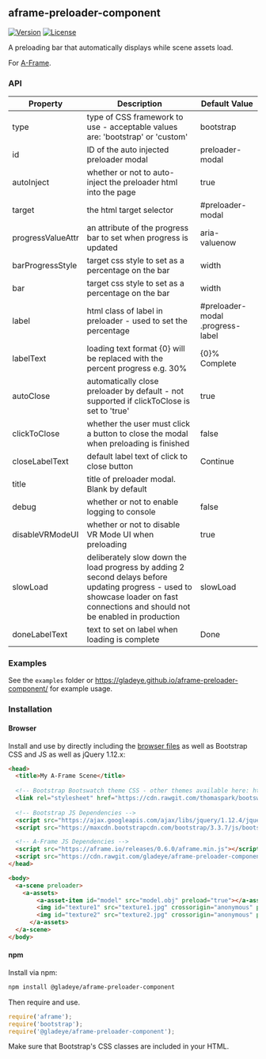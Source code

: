 ## aframe-preloader-component

[![Version](http://img.shields.io/npm/v/@gladeye/aframe-preloader-component.svg?style=flat-square)](https://npmjs.org/package/@gladeye/aframe-preloader-component)
[![License](http://img.shields.io/npm/l/@gladeye/aframe-preloader-component.svg?style=flat-square)](https://npmjs.org/package/@gladeye/aframe-preloader-component)

A preloading bar that automatically displays while scene assets load.

For [A-Frame](https://aframe.io).

### API

| Property          | Description                                                                   | Default Value    |
| ----------------- | ----------------------------------------------------------------------------- | -------------    |
| type              | type of CSS framework to use - acceptable values are: 'bootstrap' or 'custom' | bootstrap        |
| id                | ID of the auto injected preloader modal                                       | preloader-modal  |
| autoInject        | whether or not to auto-inject the preloader html into the page                | true             |
| target            | the html target selector                                                      | #preloader-modal |
| progressValueAttr | an attribute of the progress bar to set when progress is updated              | aria-valuenow    |
| barProgressStyle  | target css style to set as a percentage on the bar                            | width            |
| bar               | target css style to set as a percentage on the bar                            | width            |
| label             | html class of label in preloader - used to set the percentage                 | #preloader-modal .progress-label |
| labelText         | loading text format {0} will be replaced with the percent progress e.g. 30%   | {0}% Complete    |
| autoClose         | automatically close preloader by default - not supported if clickToClose is set to 'true' | true |
| clickToClose      | whether the user must click a button to close the modal when preloading is finished | false      |
| closeLabelText    | default label text of click to close button                                   | Continue         |
| title             | title of preloader modal. Blank by default                                    |                  |
| debug             | whether or not to enable logging to console                                   | false            |
| disableVRModeUI   | whether or not to disable VR Mode UI when preloading                          | true             |
| slowLoad          | deliberately slow down the load progress by adding 2 second delays before updating progress - used to showcase loader on fast connections and should not be enabled in production | slowLoad |
| doneLabelText     | text to set on label when loading is complete                                 | Done             |

### Examples

See the `examples` folder or https://gladeye.github.io/aframe-preloader-component/ for example usage.

### Installation

#### Browser

Install and use by directly including the [browser files](dist) as well as Bootstrap CSS and JS as well as jQuery 1.12.x:

```html
<head>
  <title>My A-Frame Scene</title>
  
  <!-- Bootstrap Bootswatch theme CSS - other themes available here: https://bootswatch.com -->
  <link rel="stylesheet" href="https://cdn.rawgit.com/thomaspark/bootswatch/gh-pages/slate/bootstrap.min.css" />
  
  <!-- Bootstrap JS Dependencies -->
  <script src="https://ajax.googleapis.com/ajax/libs/jquery/1.12.4/jquery.min.js" integrity="sha384-nvAa0+6Qg9clwYCGGPpDQLVpLNn0fRaROjHqs13t4Ggj3Ez50XnGQqc/r8MhnRDZ" crossorigin="anonymous"></script>
  <script src="https://maxcdn.bootstrapcdn.com/bootstrap/3.3.7/js/bootstrap.min.js" integrity="sha384-Tc5IQib027qvyjSMfHjOMaLkfuWVxZxUPnCJA7l2mCWNIpG9mGCD8wGNIcPD7Txa" crossorigin="anonymous"></script>

  <!-- A-Frame JS Dependencies -->
  <script src="https://aframe.io/releases/0.6.0/aframe.min.js"></script>
  <script src="https://cdn.rawgit.com/gladeye/aframe-preloader-component/1.0.2/dist/aframe-preloader-component.min.js"></script>
</head>

<body>
  <a-scene preloader>
    <a-assets>
        <a-asset-item id="model" src="model.obj" preload="true"></a-asset-item>
        <img id="texture1" src="texture1.jpg" crossorigin="anonymous" preload="true">
        <img id="texture2" src="texture2.jpg" crossorigin="anonymous" preload="true">
      </a-assets>
  </a-scene>
</body>
```

<!-- If component is accepted to the Registry, uncomment this. -->
<!--
Or with [angle](https://npmjs.com/package/angle/), you can install the proper
version of the component straight into your HTML file, respective to your
version of A-Frame:

```sh
angle install @gladeye/aframe-preloader-component
```
-->

#### npm

Install via npm:

```bash
npm install @gladeye/aframe-preloader-component
```

Then require and use.

```js
require('aframe');
require('bootstrap');
require('@gladeye/aframe-preloader-component');
```

Make sure that Bootstrap's CSS classes are included in your HTML.

